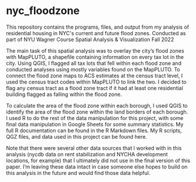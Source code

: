 # nyc_floodzone
This repository contains the programs, files, and output from my analysis of residential housing in NYC's current and future flood zones. Conducted as part of NYU Wagner Course Spatial Analysis &amp; Visualization Fall 2022

The main task of this spatial analysis was to overlay the city’s flood zones with MapPLUTO, a shapefile containing information on every tax lot in the city. Using QGIS, I flagged all tax lots that fell within each flood zone and conducted analyses using mostly variables found on the MapPLUTO. To connect the flood zone maps to ACS estimates at the census tract level, I used the census tract codes within MapPLUTO to link the two. I decided to flag any census tract as a flood zone tract if it had at least one residential building flagged as falling within the flood zone.

To calculate the area of the flood zone within each borough, I used QGIS to identify the area of the flood zone within the land borders of each borough. I used R to do the rest of the data manipulation for this project, with some final data manipulation in Google Sheets for some summary statistics. My full R documentation can be found in the R Markdown files. My R scripts, QGZ files, and data used in this project can be found here.

Note that there were several other data sources that I worked with in this analysis (nycdb data on rent stabilization and NYCHA development locations, for example) that I ultimately did not use in the final version of this paper. I’m leaving these data intact in case someone else hopes to build on this analysis in the future and would find those data helpful.
